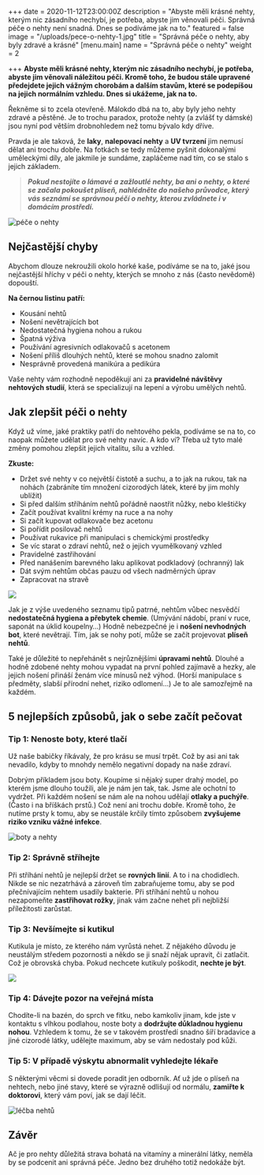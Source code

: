 +++
date = 2020-11-12T23:00:00Z
description = "Abyste měli krásné nehty, kterým nic zásadního nechybí, je potřeba, abyste jim věnovali péči. Správná péče o nehty není snadná. Dnes se podíváme jak na to."
featured = false
image = "/uploads/pece-o-nehty-1.jpg"
title = "Správná péče o nehty, aby byly zdravé a krásné"
[menu.main]
name = "Správná péče o nehty"
weight = 2

+++
**Abyste měli krásné nehty, kterým nic zásadního nechybí, je potřeba, abyste jim věnovali náležitou péči. Kromě toho, že budou stále upravené předejdete jejich vážným chorobám a dalším stavům, které se podepíšou na jejich normálním vzhledu. Dnes si ukážeme, jak na to.**

Řekněme si to zcela otevřeně. Málokdo dbá na to, aby byly jeho nehty zdravé a pěstěné. Je to trochu paradox, protože nehty (a zvlášť ty dámské) jsou nyní pod větším drobnohledem než tomu bývalo kdy dříve.

Pravda je ale taková, že **laky**, **nalepovací nehty** a **UV tvrzení** jim nemusí dělat ani trochu dobře. Na fotkách se tedy můžeme pyšnit dokonalými uměleckými díly, ale jakmile je sundáme, zapláčeme nad tím, co se stalo s jejich základem.

> **_Pokud nestojíte o lámavé a zažloutlé nehty, ba ani o nehty, o které se začala pokoušet plíseň, nahlédněte do našeho průvodce, který vás seznámí se správnou péčí o nehty, kterou zvládnete i v domácím prostředí._**

![péče o nehty](/uploads/domaci-pece-o-nehty.jpg)

## Nejčastější chyby

Abychom dlouze nekroužili okolo horké kaše, podíváme se na to, jaké jsou nejčastější hříchy v péči o nehty, kterých se mnoho z nás (často nevědomě) dopouští.

**Na černou listinu patří:**

* Kousání nehtů
* Nošení nevětrajících bot
* Nedostatečná hygiena nohou a rukou
* Špatná výživa
* Používání agresivních odlakovačů s acetonem
* Nošení příliš dlouhých nehtů, které se mohou snadno zalomit
* Nesprávně provedená manikúra a pedikúra

Vaše nehty vám rozhodně nepoděkují ani za **pravidelné návštěvy nehtových studií**, která se specializují na lepení a výrobu umělých nehtů.

## Jak zlepšit péči o nehty

Když už víme, jaké praktiky patří do nehtového pekla, podíváme se na to, co naopak můžete udělat pro své nehty navíc. A kdo ví? Třeba už tyto malé změny pomohou zlepšit jejich vitalitu, sílu a vzhled.

**Zkuste:**

* Držet své nehty v co největší čistotě a suchu, a to jak na rukou, tak na nohách (zabráníte tím množení cizorodých látek, které by jim mohly ublížit)
* Si před dalším stříháním nehtů pořádně naostřit nůžky, nebo kleštičky
* Začít používat kvalitní krémy na ruce a na nohy
* Si začít kupovat odlakovače bez acetonu
* Si pořídit posilovač nehtů
* Používat rukavice při manipulaci s chemickými prostředky
* Se víc starat o zdraví nehtů, než o jejich vyumělkovaný vzhled
* Pravidelné zastřihování
* Před nanášením barevného laku aplikovat podkladový (ochranný) lak
* Dát svým nehtům občas pauzu od všech nadměrných úprav
* Zapracovat na stravě

![](/uploads/pece-o-nehty-muz-zena.jpg)

Jak je z výše uvedeného seznamu tipů patrné, nehtům vůbec nesvědčí **nedostatečná hygiena a přebytek chemie**. (Umývání nádobí, praní v ruce, saponát na úklid koupelny…) Hodně nebezpečné je i **nošení nevhodných bot**, které nevětrají. Tím, jak se nohy potí, může se začít projevovat **plíseň nehtů**.

Také je důležité to nepřehánět s nejrůznějšími **úpravami nehtů**. Dlouhé a hodně zdobené nehty mohou vypadat na první pohled zajímavě a hezky, ale jejich nošení přináší ženám více mínusů než výhod. (Horší manipulace s předměty, slabší přírodní nehet, riziko odlomení…) Je to ale samozřejmě na každém.

## 5 nejlepších způsobů, jak o sebe začít pečovat

### Tip 1: Nenoste boty, které tlačí

Už naše babičky říkávaly, že pro krásu se musí trpět. Což by asi ani tak nevadilo, kdyby to mnohdy nemělo negativní dopady na naše zdraví.

  
Dobrým příkladem jsou boty. Koupíme si nějaký super drahý model, po kterém jsme dlouho toužili, ale je nám jen tak, tak. Jsme ale ochotní to vydržet. Při každém nošení se nám ale na nohou udělají **otlaky a puchýře**. (Často i na bříškách prstů.) Což není ani trochu dobře. Kromě toho, že nutíme prsty k tomu, aby se neustále krčily tímto způsobem **zvyšujeme riziko vzniku vážné infekce**.

![boty a nehty](/uploads/boty-nehty.jpg)

### Tip 2: Správně stříhejte

Při stříhání nehtů je nejlepší držet se **rovných linií**. A to i na chodidlech. Nikde se nic nezatrhává a zároveň tím zabraňujeme tomu, aby se pod přečnívajícím nehtem usadily bakterie. Při stříhání nehtů u nohou nezapomeňte **zastřihovat rožky**, jinak vám začne nehet při nejbližší příležitosti zarůstat.

### Tip 3: Nevšímejte si kutikul

Kutikula je místo, ze kterého nám vyrůstá nehet. Z nějakého důvodu je neustálým středem pozornosti a někdo se ji snaží nějak upravit, či zatlačit. Což je obrovská chyba. Pokud nechcete kutikuly poškodit, **nechte je být**.

![](/uploads/kutikula-nehtu.jpg)

### Tip 4: Dávejte pozor na veřejná místa

Chodíte-li na bazén, do sprch ve fitku, nebo kamkoliv jinam, kde jste v kontaktu s vlhkou podlahou, noste boty a **dodržujte důkladnou hygienu nohou**. Vzhledem k tomu, že se v takovém prostředí snadno šíří bradavice a jiné cizorodé látky, udělejte maximum, aby se vám nedostaly pod kůži.

### Tip 5: V případě výskytu abnormalit vyhledejte lékaře

S některými věcmi si dovede poradit jen odborník. Ať už jde o plíseň na nehtech, nebo jiné stavy, které se výrazně odlišují od normálu, **zamiřte k doktorovi**, který vám poví, jak se dají léčit.

![léčba nehtů](/uploads/lecba-nehtu.jpg)

## Závěr

Ač je pro nehty důležitá strava bohatá na vitamíny a minerální látky, neměla by se podcenit ani správná péče. Jedno bez druhého totiž nedokáže být.